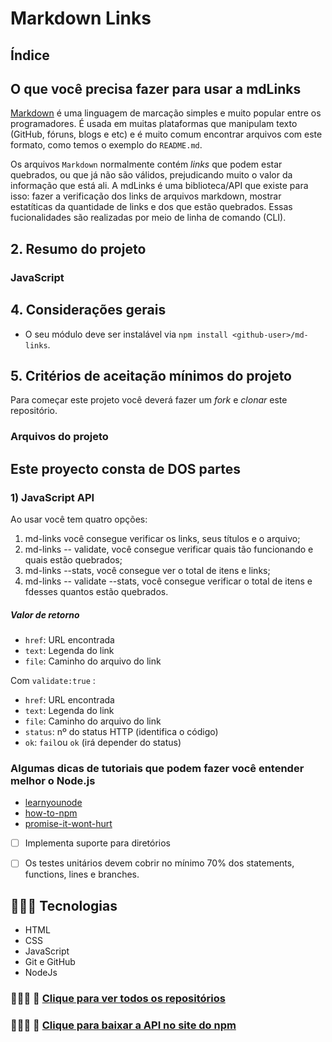 # Markdown Links

## Índice


## O que você precisa fazer para usar a mdLinks

[Markdown](https://pt.wikipedia.org/wiki/Markdown) é uma linguagem de marcação simples e muito popular entre os programadores. É usada em muitas plataformas que manipulam texto (GitHub, fóruns, blogs e etc) e é muito comum encontrar arquivos
com este formato, como temos o exemplo do `README.md`.

Os arquivos `Markdown` normalmente contém _links_ que podem estar quebrados, ou que já não são válidos, prejudicando muito o valor da informação que está ali.
A mdLinks é uma biblioteca/API que existe para isso: fazer a verificação dos links de arquivos markdown, mostrar estatíticas da quantidade de links e dos que estão quebrados. Essas fucionalidades são realizadas por meio de linha de comando (CLI).

## 2. Resumo do projeto

### JavaScript

## 4. Considerações gerais

* O seu módulo deve ser instalável via `npm install <github-user>/md-links`.

## 5. Critérios de aceitação mínimos do projeto

Para começar este projeto você deverá fazer um _fork_ e _clonar_ este repositório.

### Arquivos do projeto

## Este proyecto consta de DOS partes

### 1) JavaScript API

Ao usar você tem quatro opções:
  1) md-links <caminho do arquivo> você consegue verificar os links, seus títulos e o arquivo;
  2) md-links <caminho do arquivo> -- validate, você consegue verificar quais tão funcionando e quais estão quebrados;
  3) md-links <caminho do arquivo> --stats, você consegue ver o total de itens e links;
  4) md-links <caminho do arquivo> -- validate --stats, você consegue verificar o total de itens e fdesses quantos estão quebrados.

##### Valor de retorno

* `href`: URL encontrada
* `text`: Legenda do link
* `file`: Caminho do arquivo do link

Com `validate:true` :

* `href`: URL encontrada
* `text`: Legenda do link
* `file`: Caminho do arquivo do link
* `status`: nº do status HTTP (identifica o código)
* `ok`: `fail`ou `ok` (irá depender do status)

### Algumas dicas de tutoriais que podem fazer você entender melhor o Node.js

* [learnyounode](https://github.com/workshopper/learnyounode)
* [how-to-npm](https://github.com/workshopper/how-to-npm)
* [promise-it-wont-hurt](https://github.com/stevekane/promise-it-wont-hurt)

* [ ] Implementa suporte para diretórios

* [ ] Os testes unitários devem cobrir no mínimo 70% dos statements, functions,
  lines e branches.


 ## 👩🏾‍💻 Tecnologias
- HTML
- CSS
- JavaScript
- Git e GitHub
- NodeJs

### 👩🏾‍💼 💼 [Clique para ver todos os repositórios](https://github.com/Geice-Sousa?tab=repositories)

### 👩🏾‍💼 🎯 [Clique para baixar a API no site do npm]()

<br>
